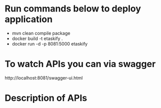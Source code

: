# Run commands below to deploy application
- mvn clean compile package
- docker build -t etaskify .
- docker run -d -p 8081:5000 etaskify

# To watch APIs you can via swagger
http://localhost:8081/swagger-ui.html

# Description of APIs
